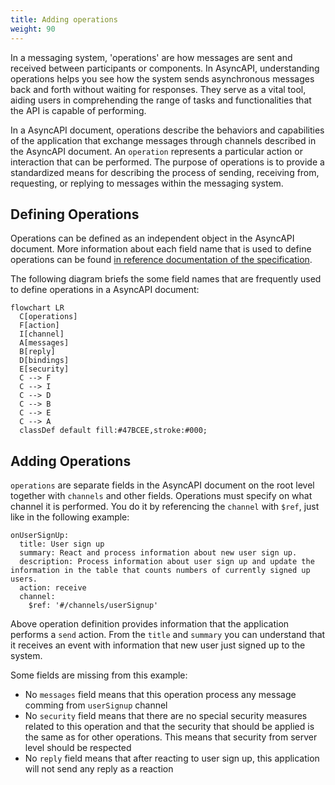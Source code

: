 ```yaml
---
title: Adding operations
weight: 90
---
```


In a messaging system, 'operations' are how messages are sent and received between participants or components. In AsyncAPI, understanding operations helps you see how the system sends asynchronous messages back and forth without waiting for responses. They serve as a vital tool, aiding users in comprehending the range of tasks and functionalities that the API is capable of performing.

In a AsyncAPI document, operations describe the behaviors and capabilities of the application that exchange messages through channels described in the AsyncAPI document. An `operation` represents a particular action or interaction that can be performed. The purpose of operations is to provide a standardized means for describing the process of sending, receiving from, requesting, or replying to messages within the messaging system. 

## Defining Operations

Operations can be defined as an independent object in the AsyncAPI document. More information about each field name that is used to define operations can be found [in reference documentation of the specification](/docs/reference/specification/v3.0.0#operationObject). 

The following diagram briefs the some field names that are frequently used to define operations in a AsyncAPI document:

```mermaid
flowchart LR
  C[operations]
  F[action]
  I[channel]
  A[messages]
  B[reply]
  D[bindings]
  E[security]
  C --> F
  C --> I
  C --> D
  C --> B
  C --> E
  C --> A
  classDef default fill:#47BCEE,stroke:#000;
```

## Adding Operations

`operations` are separate fields in the AsyncAPI document on the root level together with `channels` and other fields. 
Operations must specify on what channel it is performed. You do it by referencing the `channel` with `$ref`, just like in the following example:

```
onUserSignUp:
  title: User sign up
  summary: React and process information about new user sign up.
  description: Process information about user sign up and update the information in the table that counts numbers of currently signed up users.
  action: receive
  channel:
    $ref: '#/channels/userSignup'
```

Above operation definition provides information that the application performs a `send` action. From the `title` and `summary` you can understand that it receives an event with information that new user just signed up to the system.

Some fields are missing from this example:
- No `messages` field means that this operation process any message comming from `userSignup` channel
- No `security` field means that there are no special security measures related to this operation and that the security that should be applied is the same as for other operations. This means that security from server level should be respected
- No `reply` field means that after reacting to user sign up, this application will not send any reply as a reaction
